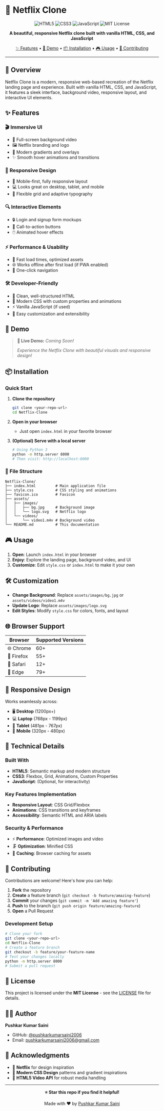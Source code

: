 # 🔖 Netflix Clone

<div align="center">

![HTML5](https://img.shields.io/badge/HTML5-E34F26?style=for-the-badge&logo=html5&logoColor=white)
![CSS3](https://img.shields.io/badge/CSS3-1572B6?style=for-the-badge&logo=css3&logoColor=white)
![JavaScript](https://img.shields.io/badge/JavaScript-F7DF1E?style=for-the-badge&logo=javascript&logoColor=black)
![MIT License](https://img.shields.io/badge/License-MIT-green.svg?style=for-the-badge)

**A beautiful, responsive Netflix clone built with vanilla HTML, CSS, and JavaScript**

[✨ Features](#-features) • [🚀 Demo](#-demo) • [📦 Installation](#-installation) • [🎮 Usage](#-usage) • [🤝 Contributing](#-contributing)

</div>

---

## 🌟 Overview

Netflix Clone is a modern, responsive web-based recreation of the Netflix landing page and experience. Built with vanilla HTML, CSS, and JavaScript, it features a sleek interface, background video, responsive layout, and interactive UI elements.

## ✨ Features

### 🎬 **Immersive UI**
- 🎥 Full-screen background video
- 🖼️ Netflix branding and logo
- 🎨 Modern gradients and overlays
- ✨ Smooth hover animations and transitions

### 📱 **Responsive Design**
- 📱 Mobile-first, fully responsive layout
- 💻 Looks great on desktop, tablet, and mobile
- 🧩 Flexible grid and adaptive typography

### 🔍 **Interactive Elements**
- 🔒 Login and signup form mockups
- 🎯 Call-to-action buttons
- 🖱️ Animated hover effects

### ⚡ **Performance & Usability**
- 🚀 Fast load times, optimized assets
- 🌐 Works offline after first load (if PWA enabled)
- 🎯 One-click navigation

### 🛠️ **Developer-Friendly**
- 📝 Clean, well-structured HTML
- 🎨 Modern CSS with custom properties and animations
- ⚡ Vanilla JavaScript (if used)
- 🔧 Easy customization and extensibility

## 🚀 Demo

> **🌟 Live Demo:** *Coming Soon!*
> 
> *Experience the Netflix Clone with beautiful visuals and responsive design!*

## 📦 Installation

### Quick Start

1. **Clone the repository**
   ```bash
   git clone <your-repo-url>
   cd Netflix-Clone
   ```

2. **Open in your browser**
   - Just open `index.html` in your favorite browser

3. **(Optional) Serve with a local server**
   ```bash
   # Using Python 3
   python -m http.server 8000
   # Then visit: http://localhost:8000
   ```

### 📁 File Structure
```
Netflix-Clone/
├── index.html         # Main application file
├── style.css          # CSS styling and animations
├── favicon.ico        # Favicon
├── assets/
│   ├── images/
│   │   ├── bg.jpg     # Background image
│   │   └── logo.svg   # Netflix logo
│   └── videos/
│       └── video1.m4v # Background video
└── README.md          # This documentation
```

## 🎮 Usage

1. **Open**: Launch `index.html` in your browser
2. **Enjoy**: Explore the landing page, background video, and UI
3. **Customize**: Edit `style.css` or `index.html` to make it your own

## 🛠️ Customization

- **Change Background**: Replace `assets/images/bg.jpg` or `assets/videos/video1.m4v`
- **Update Logo**: Replace `assets/images/logo.svg`
- **Edit Styles**: Modify `style.css` for colors, fonts, and layout

## 🌐 Browser Support

| Browser | Supported Versions |
|---------|-------------------|
| 🌐 Chrome | 60+ |
| 🦊 Firefox | 55+ |
| 🧭 Safari | 12+ |
| 📘 Edge | 79+ |

## 📱 Responsive Design

Works seamlessly across:
- 🖥️ **Desktop** (1200px+)
- 💻 **Laptop** (768px - 1199px)
- 📱 **Tablet** (481px - 767px)
- 📱 **Mobile** (320px - 480px)

## 🔧 Technical Details

### Built With
- **HTML5**: Semantic markup and modern structure
- **CSS3**: Flexbox, Grid, Animations, Custom Properties
- **JavaScript**: (Optional, for interactivity)

### Key Features Implementation
- **Responsive Layout**: CSS Grid/Flexbox
- **Animations**: CSS transitions and keyframes
- **Accessibility**: Semantic HTML and ARIA labels

### Security & Performance
- ⚡ **Performance**: Optimized images and video
- 🗜️ **Optimization**: Minified CSS
- 💾 **Caching**: Browser caching for assets

## 🤝 Contributing

Contributions are welcome! Here's how you can help:

1. **Fork** the repository
2. **Create** a feature branch (`git checkout -b feature/amazing-feature`)
3. **Commit** your changes (`git commit -m 'Add amazing feature'`)
4. **Push** to the branch (`git push origin feature/amazing-feature`)
5. **Open** a Pull Request

### Development Setup

```bash
# Clone your fork
git clone <your-repo-url>
cd Netflix-Clone
# Create a feature branch
git checkout -b feature/your-feature-name
# Test your changes locally
python -m http.server 8000
# Submit a pull request
```

## 📝 License

This project is licensed under the **MIT License** - see the [LICENSE](LICENSE) file for details.

## 👨‍💻 Author

**Pushkar Kumar Saini**
- GitHub: [@pushkarkumarsaini2006](https://github.com/pushkarkumarsaini2006)
- Email: pushkarkumarsaini2006@gmail.com

## 🙏 Acknowledgments

- 🎨 **Netflix** for design inspiration
- 🌈 **Modern CSS Design** patterns and gradient inspirations
- 💾 **HTML5 Video API** for robust media handling

---

<div align="center">

**⭐ Star this repo if you find it helpful!**

Made with ❤️ by [Pushkar Kumar Saini](https://github.com/pushkarkumarsaini2006)

</div>
